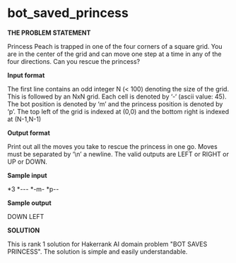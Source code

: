 # bot_saved_princess

**THE PROBLEM STATEMENT**
  
  Princess Peach is trapped in one of the four corners of a square grid.
  You are in the center of the grid and can move one step at a time in
  any of the four directions. Can you rescue the princess?

**Input format**

   The first line contains an odd integer N (< 100) denoting the size of
   the grid. This is followed by an NxN grid. Each cell is denoted by ‘-‘
   (ascii value: 45). The bot position is denoted by ‘m’ and the princess
   position is denoted by ‘p’.
   The top left of the grid is indexed at (0,0) and the bottom right is
   indexed at (N-1,N-1)

**Output format**
  
   Print out all the moves you take to rescue the princess in one go.
   Moves must be separated by ‘\n’ a newline. The valid outputs are LEFT
   or RIGHT or UP or DOWN.

**Sample input**
   
   *3
   *---
   *-m-
   *p--
   
**Sample output**
   
 DOWN
 LEFT
   
 
 **SOLUTION**
   
   This is rank 1 solution for Hakerrank AI domain problem "BOT SAVES PRINCESS". The solution is simple and easily understandable.  

